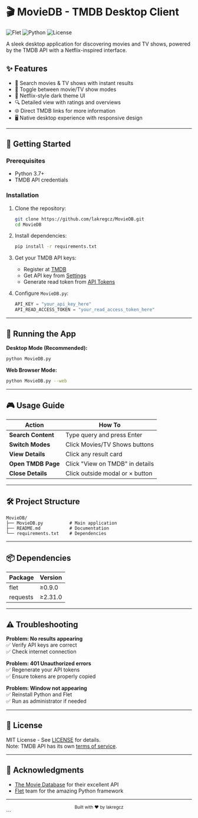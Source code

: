 # 🎬 MovieDB - TMDB Desktop Client

![Flet](https://img.shields.io/badge/Flet-0.9.0+-blue) 
![Python](https://img.shields.io/badge/Python-3.7+-green)
![License](https://img.shields.io/badge/License-MIT-orange)

A sleek desktop application for discovering movies and TV shows, powered by the TMDB API with a Netflix-inspired interface.

## ✨ Features

- 🎥 Search movies & TV shows with instant results
- 🔄 Toggle between movie/TV show modes
- 💫 Netflix-style dark theme UI
- 🔍 Detailed view with ratings and overviews
- 🌐 Direct TMDB links for more information
- 🖥️ Native desktop experience with responsive design

---

## 🚀 Getting Started

### Prerequisites

- Python 3.7+
- TMDB API credentials

### Installation

1. Clone the repository:
   ```bash
   git clone https://github.com/lakregcz/MovieDB.git
   cd MovieDB
   ```

2. Install dependencies:
   ```bash
   pip install -r requirements.txt
   ```

3. Get your TMDB API keys:
   - Register at [TMDB](https://www.themoviedb.org/)
   - Get API key from [Settings](https://www.themoviedb.org/settings/api)
   - Generate read token from [API Tokens](https://www.themoviedb.org/settings/api/request-token)

4. Configure `MovieDB.py`:
   ```python
   API_KEY = "your_api_key_here"
   API_READ_ACCESS_TOKEN = "your_read_access_token_here"
   ```

---

## 🏃 Running the App

**Desktop Mode (Recommended):**
```bash
python MovieDB.py
```

**Web Browser Mode:**
```bash
python MovieDB.py --web
```

---

## 🎮 Usage Guide

| Action | How To |
|--------|--------|
| **Search Content** | Type query and press Enter |
| **Switch Modes** | Click Movies/TV Shows buttons |
| **View Details** | Click any result card |
| **Open TMDB Page** | Click "View on TMDB" in details |
| **Close Details** | Click outside modal or × button |

---

## 🛠️ Project Structure

```
MovieDB/
├── MovieDB.py          # Main application
├── README.md           # Documentation
└── requirements.txt    # Dependencies
```

---

## 📦 Dependencies

| Package | Version |
|---------|---------|
| flet | ≥0.9.0 |
| requests | ≥2.31.0 |

---

## ⚠️ Troubleshooting

**Problem: No results appearing**  
✅ Verify API keys are correct  
✅ Check internet connection  

**Problem: 401 Unauthorized errors**  
✅ Regenerate your API tokens  
✅ Ensure tokens are properly copied  

**Problem: Window not appearing**  
✅ Reinstall Python and Flet  
✅ Run as administrator if needed  

---

## 📜 License

MIT License - See [LICENSE](LICENSE) for details.  
Note: TMDB API has its own [terms of service](https://www.themoviedb.org/documentation/api/terms-of-use).

---

## 🙏 Acknowledgments

- [The Movie Database](https://www.themoviedb.org/) for their excellent API
- [Flet](https://flet.dev/) team for the amazing Python framework

---

<div align="center">
  <sub>Built with ❤️ by lakregcz</sub>
</div>
```
